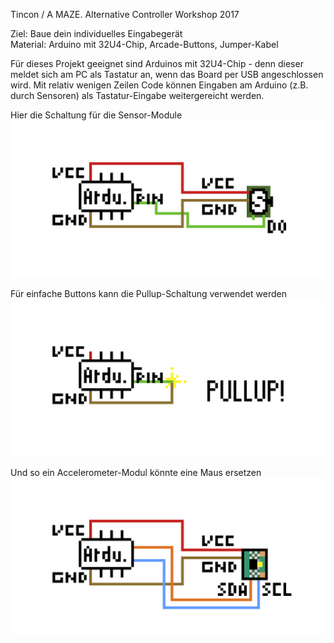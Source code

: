 
Tincon / A MAZE. Alternative Controller Workshop 2017

Ziel: Baue dein individuelles Eingabegerät<br>
Material: Arduino mit 32U4-Chip, Arcade-Buttons, Jumper-Kabel

Für dieses Projekt geeignet sind Arduinos mit 32U4-Chip - denn dieser meldet sich am PC als Tastatur an, wenn das Board per USB angeschlossen wird. Mit relativ wenigen Zeilen Code können Eingaben am Arduino (z.B. durch Sensoren) als Tastatur-Eingabe weitergereicht werden.

Hier die Schaltung für die Sensor-Module
![Alt text](Schaltplan/Sensor.jpg?raw=true "Title")

Für einfache Buttons kann die Pullup-Schaltung verwendet werden
![Alt text](Schaltplan/Pullup-Button.jpg?raw=true "Title")

Und so ein Accelerometer-Modul könnte eine Maus ersetzen
![Alt text](Schaltplan/Accelerometer.jpg?raw=true "Title")





